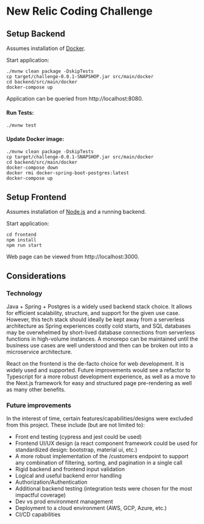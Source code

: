 # New Relic Coding Challenge
## Setup Backend
Assumes installation of [Docker](https://docs.docker.com/engine/install/).

Start application:
```shell
./mvnw clean package -DskipTests
cp target/challenge-0.0.1-SNAPSHOP.jar src/main/docker
cd backend/src/main/docker
docker-compose up
```
Application can be queried from http://localhost:8080.
#### Run Tests:
```shell
./mvnw test
```
#### Update Docker image:
```shell
./mvnw clean package -DskipTests
cp target/challenge-0.0.1-SNAPSHOP.jar src/main/docker
cd backend/src/main/docker
docker-compose down
docker rmi docker-spring-boot-postgres:latest
docker-compose up
```
## Setup Frontend
Assumes installation of [Node.js](https://nodejs.org/en/download/) and a running backend.

Start application:
```shell
cd frontend
npm install
npm run start
```
Web page can be viewed from http://localhost:3000.

## Considerations
### Technology
Java + Spring + Postgres is a widely used backend stack choice. It allows for efficient scalability, structure, and support for the given use case. However, this tech stack should ideally be kept away from a serverless architecture as Spring experiences costly cold starts, and SQL databases may be overwhelmed by short-lived database connections from serverless functions in high-volume instances. A monorepo can be maintained until the business use cases are well understood and then can be broken out into a microservice architecture.

React on the frontend is the de-facto choice for web development. It is widely used and supported. Future improvements would see a refactor to Typescript for a more robust development experience, as well as a move to the Next.js framework for easy and structured page pre-rendering as well as many other benefits.

### Future improvements
In the interest of time, certain features/capabilities/designs were excluded from this project. These include (but are not limited to):

- Front end testing (cypress and jest could be used)
- Frontend UI/UX design (a react component framework could be used for standardized design: bootstrap, material ui, etc.)
- A more robust implementation of the /customers endpoint to support any combination of filtering, sorting, and pagination in a single call
- Rigid backend and frontend input validation
- Logical and useful backend error handling
- Authorization/Authentication
- Additional backend testing (integration tests were chosen for the most impactful coverage)
- Dev vs prod environment management
- Deployment to a cloud environment (AWS, GCP, Azure, etc.)
- CI/CD capabilities